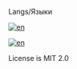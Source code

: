 Langs/Языки

[![en](https://img.shields.io/badge/lang-en-red.svg)](docs/langs/README.en.md)

[![en](https://img.shields.io/badge/lang-ru-cyan.svg)](docs/langs/README.ru.md)

License is MIT 2.0
